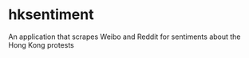 # hksentiment
An application that scrapes Weibo and Reddit for sentiments about the Hong Kong protests
